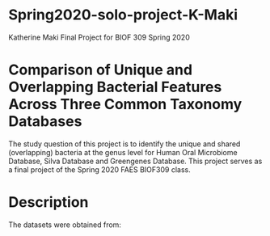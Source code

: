 # Spring2020-solo-project-K-Maki
Katherine Maki Final Project for BIOF 309 Spring 2020


Comparison of Unique and Overlapping Bacterial Features Across Three Common Taxonomy Databases
=========
The study question of this project is to identify the unique and shared (overlapping) bacteria at the genus level for Human Oral Microbiome Database, Silva Database and Greengenes Database.
This project serves as a final project of the Spring 2020 FAES BIOF309 class.

Description
===========

The datasets were obtained from:
